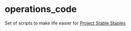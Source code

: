 # operations_code

Set of scripts to make life easier for [Project Stable Staples](https://projectstablestaples.sg)
